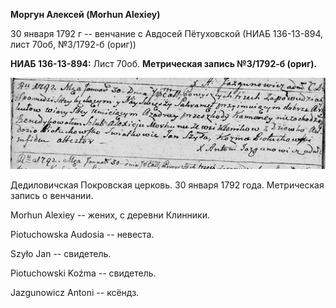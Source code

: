 **Моргун Алексей (Morhun Alexiey)**

30 января 1792 г -- венчание с Авдосей Пётуховской (НИАБ 136-13-894,
лист 70об, №3/1792-б (ориг))

**НИАБ 136-13-894:** Лист 70об. **Метрическая запись №3/1792-б (ориг).**

![](./media/6d3021323ba419d4c7ebd9f1b5eed15fa30fe555.png)

Дедиловичская Покровская церковь. 30 января 1792 года. Метрическая
запись о венчании.

Morhun Alexiey -- жених, с деревни Клинники.

Piotuchowska Audosia -- невеста.

Szyło Jan -- свидетель.

Piotuchowski Koźma -- свидетель.

Jazgunowicz Antoni -- ксёндз.
